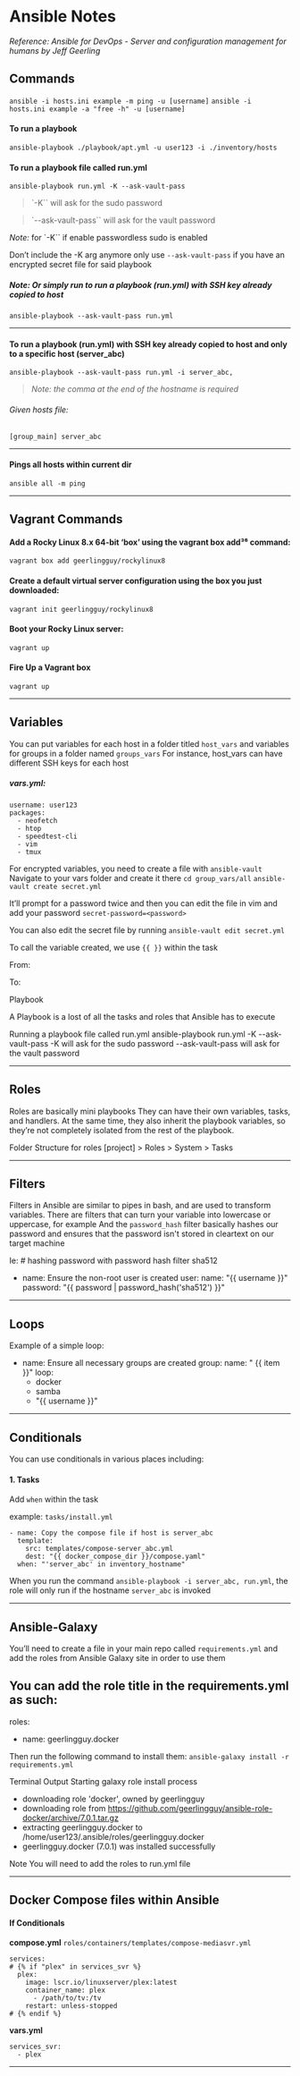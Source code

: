 # Ansible Notes 
*Reference: Ansible for DevOps - Server and configuration management for humans by Jeff Geerling*

## Commands
`ansible -i hosts.ini example -m ping -u [username]`
`ansible -i hosts.ini example -a "free -h" -u [username]`

#### To run a playbook
`ansible-playbook ./playbook/apt.yml -u user123 -i ./inventory/hosts`

#### To run a playbook file called run.yml
`ansible-playbook run.yml -K --ask-vault-pass`
>`-K`` will ask for the sudo password

>`--ask-vault-pass`` will ask for the vault password

*Note:* for `-K`` if enable passwordless sudo is enabled 

Don’t include the -K arg anymore only use `--ask-vault-pass` if you have an encrypted secret file for said playbook

##### Note: Or simply run to run a playbook (run.yml) with SSH key already copied to host
`ansible-playbook --ask-vault-pass run.yml`

___
#### To run a playbook (run.yml) with SSH key already copied to host and only to a specific host (server_abc) 
`ansible-playbook --ask-vault-pass run.yml -i server_abc,`
> *Note: the comma at the end of the hostname is required*

###### Given hosts file:

`[group_main]
server_abc`

___
#### Pings all hosts within current dir
`ansible all -m ping`

___

## Vagrant Commands
#### Add a Rocky Linux 8.x 64-bit ‘box’ using the vagrant box add³⁶ command:
`vagrant box add geerlingguy/rockylinux8`

#### Create a default virtual server configuration using the box you just downloaded:
`vagrant init geerlingguy/rockylinux8`

#### Boot your Rocky Linux server: 
`vagrant up`
#### Fire Up a Vagrant box
`vagrant up`

___ 

## Variables

You can put variables for each host in a folder titled `host_vars` and variables for groups in a folder named `groups_vars`
For instance, host_vars can have different SSH keys for each host

##### vars.yml:
```
username: user123
packages:
  - neofetch
  - htop
  - speedtest-cli
  - vim
  - tmux
```


For encrypted variables, you need to create a file with `ansible-vault`
Navigate to your vars folder and create it there
`cd group_vars/all`
`ansible-vault create secret.yml`

It’ll prompt for a password twice and then you can edit the file in vim and add your password
`secret-password=<password>`

You can also edit the secret file by running
`ansible-vault edit secret.yml`

To call the variable created, we use `{{ }}` within the task

From:


To:


Playbook

A Playbook is a lost of all the tasks and roles that Ansible has to execute

Running a playbook file called run.yml
ansible-playbook run.yml -K --ask-vault-pass
-K will ask for the sudo password
--ask-vault-pass will ask for the vault password

___

## Roles
Roles are basically mini playbooks
They can have their own variables, tasks, and handlers.
At the same time, they also inherit the playbook variables, so they’re
not completely isolated from the rest of the playbook.

Folder Structure for roles
[project] > Roles > System > Tasks 

___ 

## Filters
Filters in Ansible are similar to pipes in bash, and are used to
transform variables.
There are filters that can turn your variable into lowercase
or uppercase, for example
And the `password_hash` filter basically hashes our password
and ensures that the password isn't  stored in cleartext on our target machine

Ie: # hashing password with password hash filter sha512 
- name: Ensure the non-root user is created
 user:
   name: "{{ username }}"
   password: "{{ password | password_hash('sha512') }}"
___ 

## Loops

Example of a simple loop: 
- name: Ensure all necessary groups are created
 group:
   name: " {{ item }}"
 loop:
   - docker
   - samba
   - "{{ username }}"
___

## Conditionals

You can use conditionals in various places including:

#### 1. Tasks 
Add `when` within the task

example: `tasks/install.yml`
```
- name: Copy the compose file if host is server_abc
  template: 
    src: templates/compose-server_abc.yml
    dest: "{{ docker_compose_dir }}/compose.yaml"
  when: "'server_abc' in inventory_hostname"
```

When you run the command `ansible-playbook -i server_abc, run.yml`, the role will only run if the hostname `server_abc` is invoked
___

## Ansible-Galaxy

You’ll need to create a file in your main repo called `requirements.yml` and add the roles from Ansible Galaxy site in order to use them

You can add the role title in the requirements.yml as such:
---
roles:
- name: geerlingguy.docker

Then run the following command to install them:
`ansible-galaxy install -r requirements.yml`

Terminal Output
Starting galaxy role install process
- downloading role 'docker', owned by geerlingguy
- downloading role from https://github.com/geerlingguy/ansible-role-docker/archive/7.0.1.tar.gz
- extracting geerlingguy.docker to /home/user123/.ansible/roles/geerlingguy.docker
- geerlingguy.docker (7.0.1) was installed successfully

Note
You will need to add the roles to run.yml file


____

## Docker Compose files within Ansible

#### If Conditionals


**compose.yml** `roles/containers/templates/compose-mediasvr.yml`
```
services: 
# {% if "plex" in services_svr %}
  plex:
    image: lscr.io/linuxserver/plex:latest
    container_name: plex
      - /path/to/tv:/tv
    restart: unless-stopped
# {% endif %}
```

**vars.yml** 
```
services_svr:
  - plex
```

___